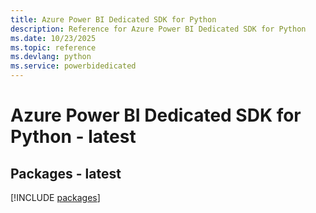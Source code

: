 ```yaml
---
title: Azure Power BI Dedicated SDK for Python
description: Reference for Azure Power BI Dedicated SDK for Python
ms.date: 10/23/2025
ms.topic: reference
ms.devlang: python
ms.service: powerbidedicated
---
```

# Azure Power BI Dedicated SDK for Python - latest
## Packages - latest
[!INCLUDE [packages](power-bi-dedicated-index.md)]